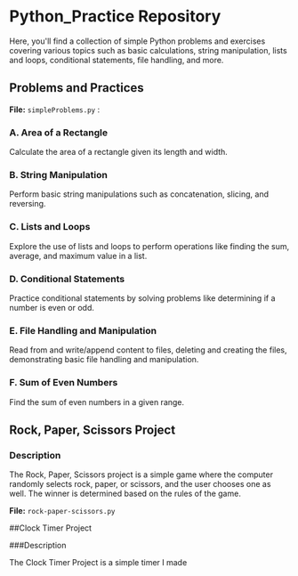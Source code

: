 # Python_Practice Repository

Here, you'll find a collection of simple Python problems and exercises covering various topics such as basic calculations, string manipulation, lists and loops, conditional statements, file handling, and more.

## Problems and Practices 

**File:**  ` simpleProblems.py ` : 

### A. Area of a Rectangle

Calculate the area of a rectangle given its length and width.

### B. String Manipulation

Perform basic string manipulations such as concatenation, slicing, and reversing.

### C. Lists and Loops

Explore the use of lists and loops to perform operations like finding the sum, average, and maximum value in a list.

### D. Conditional Statements

Practice conditional statements by solving problems like determining if a number is even or odd.

### E. File Handling and Manipulation

Read from and write/append content to files, deleting and creating the files, demonstrating basic file handling and manipulation.

### F. Sum of Even Numbers

Find the sum of even numbers in a given range.

## Rock, Paper, Scissors Project

### Description

The Rock, Paper, Scissors project is a simple game where the computer randomly selects rock, paper, or scissors, and the user chooses one as well. The winner is determined based on the rules of the game.

**File:** `rock-paper-scissors.py`

##Clock Timer Project

###Description

The Clock Timer Project is a simple timer I made   


